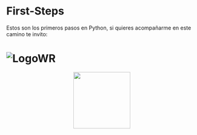 # First-Steps

Estos son los primeros pasos en Python, si quieres acompañarme en este camino te invito:

# ![LogoWR](https://user-images.githubusercontent.com/1339349/191783230-5b506457-677b-49a2-a816-de538fe80c82.png)

<p align="center">
<img src="https://user-images.githubusercontent.com/1339349/191783230-5b506457-677b-49a2-a816-de538fe80c82.png" width="150px">
</p>
